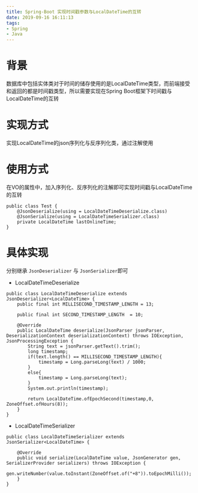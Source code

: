 ```yaml
---
title: Spring-Boot 实现时间戳参数与LocalDateTime的互转
date: 2019-09-16 16:11:13
tags:
- Spring
- Java
---
```

# 背景
数据库中包括实体类对于时间的储存使用的是LocalDateTime类型，而前端接受和返回的都是时间戳类型，所以需要实现在Spring Boot框架下时间戳与LocalDateTime的互转

# 实现方式
实现LocalDateTime的json序列化与反序列化类，通过注解使用

# 使用方式
在VO的属性中，加入序列化、反序列化的注解即可实现时间戳与LocalDateTime的互转
```
public class Test {
    @JsonDeserialize(using = LocalDateTimeDeserialize.class)
    @JsonSerialize(using = LocalDateTimeSerializer.class)
    private LocalDateTime lastOnlineTime;
}
```

# 具体实现
分别继承 `JsonDeserializer` 与 `JsonSerializer`即可
- LocalDateTimeDeserialize
```
public class LocalDateTimeDeserialize extends JsonDeserializer<LocalDateTime> {
    public final int MILLISECOND_TIMESTAMP_LENGTH = 13;

    public final int SECOND_TIMESTAMP_LENGTH  = 10;

    @Override
    public LocalDateTime deserialize(JsonParser jsonParser, DeserializationContext deserializationContext) throws IOException, JsonProcessingException {
        String text = jsonParser.getText().trim();
        long timestamp;
        if(text.length() == MILLISECOND_TIMESTAMP_LENGTH){
            timestamp = Long.parseLong(text) / 1000;
        }
        else{
            timestamp = Long.parseLong(text);
        }
        System.out.println(timestamp);

        return LocalDateTime.ofEpochSecond(timestamp,0, ZoneOffset.ofHours(8));
    }
}
```
- LocalDateTimeSerializer
```
public class LocalDateTimeSerializer extends JsonSerializer<LocalDateTime> {

    @Override
    public void serialize(LocalDateTime value, JsonGenerator gen, SerializerProvider serializers) throws IOException {
        gen.writeNumber(value.toInstant(ZoneOffset.of("+8")).toEpochMilli());
    }
}

```
